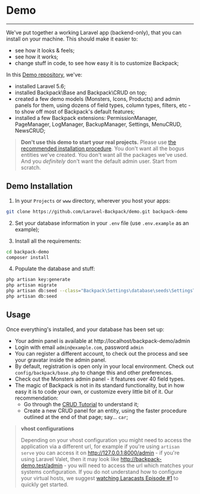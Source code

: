 # Demo

---

We've put together a working Laravel app (backend-only), that you can install on your machine. This should make it easier to:
- see how it looks & feels;
- see how it works;
- change stuff in code, to see how easy it is to customize Backpack; 

In this [Demo repository](https://github.com/laravel-backpack/demo), we've:
- installed Laravel 5.6;
- installed Backpack\Base and Backpack\CRUD on top;
- created a few demo models (Monsters, Icons, Products) and admin panels for them, using dozens of field types, column types, filters, etc - to show off most of Backpack's default features;
- installed a few Backpack extensions: PermissionManager, PageManager, LogManager, BackupManager, Settings, MenuCRUD, NewsCRUD;


>**Don't use this demo to start your real projects.** Please use [the recommended installation procedure](/docs/{{version}}/installation). You don't want all the bogus entities we've created. You don't want all the packages we've used. And you _definitely_ don't want the default admin user. Start from scratch. 

<a name="installation"></a>
## Demo Installation

1) In your ```Projects``` or ```www``` directory, wherever you host your apps:

```zsh
git clone https://github.com/Laravel-Backpack/demo.git backpack-demo
```

2) Set your database information in your ```.env``` file (use ```.env.example``` as an example);

3) Install all the requirements:
``` zsh
cd backpack-demo
composer install
```

4) Populate the database and stuff:
```zsh
php artisan key:generate
php artisan migrate
php artisan db:seed --class="Backpack\Settings\database\seeds\SettingsTableSeeder"
php artisan db:seed
```

<a name="usage"></a>
## Usage 

Once everything's installed, and your database has been set up:

- Your admin panel is available at http://localhost/backpack-demo/admin
- Login with email ```admin@example.com```, password ```admin```
- You can register a different account, to check out the process and see your gravatar inside the admin panel. 
- By default, registration is open only in your local environment. Check out ```config/backpack/base.php``` to change this and other preferences.
- Check out the Monsters admin panel - it features over 40 field types.
- The magic of Backpack is not in its standard functionality, but in how easy it is to code your own, or customize every little bit of it. Our recommendation:
    - Go through the [CRUD Tutorial](/docs/{{version}}/crud-tutorial) to understand it;
    - Create a new CRUD panel for an entity, using the faster procedure outlined at the end of that page; say... ```car```;


>**vhost configurations**
>
>Depending on your vhost configuration you might need to access the application via a different url, for example if you're using ```artisan serve``` you can access it on http://127.0.0.1:8000/admin - if you're using Laravel Valet, then it may look like http://backpack-demo.test/admin - you will need to access the url which matches your systems configuration. If you do not understand how to configure your virtual hosts, we suggest [watching Laracasts Episode #1](https://laracasts.com/series/laravel-from-scratch/episodes/1) to quickly get started.